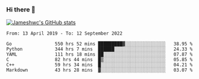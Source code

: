 ### Hi there 👋

[![Jameshwc's GitHub stats](https://github-readme-stats.vercel.app/api?username=jameshwc)](https://github.com/anuraghazra/github-readme-stats)

<!--START_SECTION:waka-->

```text
From: 13 April 2019 - To: 12 September 2022

Go                550 hrs 52 mins █████████▓░░░░░░░░░░░░░░░   38.95 %
Python            344 hrs 7 mins  ██████░░░░░░░░░░░░░░░░░░░   24.33 %
YAML              111 hrs 18 mins ██░░░░░░░░░░░░░░░░░░░░░░░   07.87 %
C                 82 hrs 44 mins  █▒░░░░░░░░░░░░░░░░░░░░░░░   05.85 %
C++               59 hrs 34 mins  █░░░░░░░░░░░░░░░░░░░░░░░░   04.21 %
Markdown          43 hrs 28 mins  ▓░░░░░░░░░░░░░░░░░░░░░░░░   03.07 %
```

<!--END_SECTION:waka-->